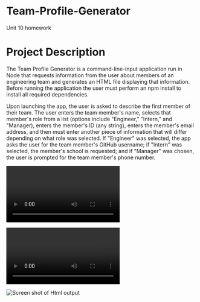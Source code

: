 # Team-Profile-Generator
Unit 10 homework

# Project Description
The Team Profile Generator is a command-line-input application run in Node that requests information from the user about members of an engineering team and generates an HTML file displaying that information.  Before running the application the user must perform an npm install to install all required dependencies.

Upon launching the app, the user is asked to describe the first member of their team.  The user enters the team member's name, selects that member's role from a list (options include "Engineer," "Intern," and "Manager), enters the member's ID (any string), enters the member's email address, and then must enter another piece of information that will differ depending on what role was selected.  If "Engineer" was selected, the app asks the user for the team member's GitHub username; if "Intern" was selected, the member's school is requested; and if "Manager" was chosen, the user is prompted for the team member's phone number.


![Video of how the app works](https://github.com/BillOberkirsch/Homework_10/blob/main/homework/Assets/videos/Video%20Walkthrough%20app.js.mp4)

![Video of testing the app](https://github.com/BillOberkirsch/Homework_10/blob/main/homework/Assets/videos/Video%20Test%20Walkthrough.mp4)


![Screen shot of Html output](https://github.com/BillOberkirsch/Homework_10/tree/main/homework/Assets/images)

